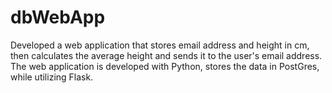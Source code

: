 # dbWebApp

Developed a web application that stores email address and height in cm, then calculates the average height and sends it to the user's email address.  The web application is developed with Python, stores the data in PostGres, while utilizing Flask.